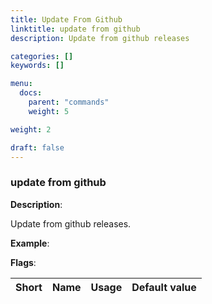 ```yaml
---
title: Update From Github
linktitle: update from github
description: Update from github releases

categories: []
keywords: []

menu:
  docs:
    parent: "commands"
    weight: 5

weight: 2

draft: false
---
```


### update from github

**Description**:

Update from github releases.

**Example**:



**Flags**:

| Short | Name | Usage | Default value |
| ----- | ---- | ----- | ------------- |



